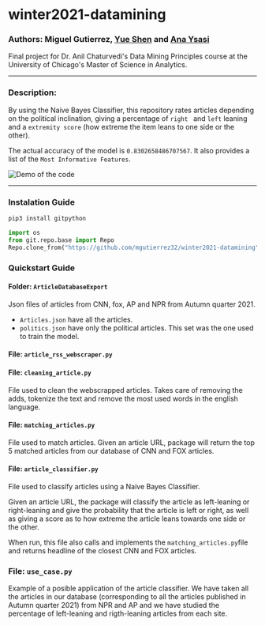 # winter2021-datamining 

### Authors: Miguel Gutierrez, [Yue Shen](https://github.com/yzsshen) and [Ana Ysasi](https://github.com/anapysasi)

Final project for Dr. Anil Chaturvedi's Data Mining Principles course at the University of Chicago's Master of Science in Analytics.

---

### Description:

By using the Naive Bayes Classifier, this repository rates articles depending on the political inclination, giving a percentage of `right ` and `left` leaning and a `extremity score` (how extreme the item leans to one side or the other).

The actual accuracy of the model is `0.8302658486707567`. It also provides a list of the `Most Informative Features`.

![Demo of the code](https://github.com/mgutierrez32/winter2021-datamining/blob/main/DEMO.gif)

---

### Instalation Guide

```python
pip3 install gitpython

import os
from git.repo.base import Repo
Repo.clone_from("https://github.com/mgutierrez32/winter2021-datamining", "folderToSave")
```

### Quickstart Guide

#### Folder: `ArticleDatabaseExport`

Json files of articles from CNN, fox, AP and NPR from Autumn quarter 2021. 

* `Articles.json` have all the articles.
* `politics.json` have only the political articles. This set was the one used to train the model.

#### File: `article_rss_webscraper.py`

#### File: `cleaning_article.py`

File used to clean the webscrapped articles. Takes care of removing the adds, tokenize the text and remove the most used words in the english language.

#### File: `matching_articles.py`

File used to match articles. Given an article URL, package will return the top 5 matched articles from our database of CNN and FOX articles.

#### File: `article_classifier.py`

File used to classify articles using a Naive Bayes Classifier.

Given an article URL, the package will classify the article as left-leaning or right-leaning and give the probability that the article is left or right, as well as giving a score as to how extreme the article leans towards one side or the other.

When run, this file also calls and implements the `matching_articles.py`file and returns headline of the closest CNN and FOX articles. 

### File: `use_case.py`

Example of a posible application of the article classifier. We have taken all the articles in our database (corresponding to all the articles published in Autumn quarter 2021) from NPR and AP and we have studied the percentage of left-leaning and rigth-leaning articles from each site.
